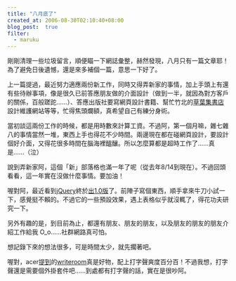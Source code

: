 ```yaml
---
title: "八月底了"
created_at: 2006-08-30T02:10:40+08:00
blog_post:  true
filter:
  - maruku
---
```


剛剛清理一些垃圾留言，順便瞄一下網誌彙整，赫然發現，八月只有一篇文章耶！為了避免日後遺憾，還是來多補個一篇，意思一下好了。

上一篇提過，最近努力適應兩份新工作，同時又得弄新家的事情，加上手頭上有還有些待辦事項，像是很久已前答應朋友做的介面設計（做到一半，就因為對方客戶的關係，百般蹉跎......）、答應出版社要寫網頁設計書籍、幫忙竹北的[草葉集書店](http://www.leaves.com.tw/)設計維護網站等等，忙得焦頭爛額，真希望自己有練分身術。

當初談這兩份工作的時候，都是用時數來計算工資。不過阿，第一個月嘛，雜七雜八的事情當然一堆，東西上手也得花不少時間。兩邊現在都在碰網頁設計，要設計個好介面，又得花很多時間在腦海裡醞釀。所以怎麼算都是超時工作了......真是......（泣）

說到弄新家阿，這個「新」部落格也滿一年了呢（從去年8/14到現在）。不過回頭看看，這一年實在沒做什麼事情。要加油！

喔對阿，最近看到[jQuery](http://jquery.com/)終於[出1.0版](http://jquery.com/blog/2006/08/26/jquery-10/)了。前陣子寫個東西，順手拿來牛刀小試一下，感覺挺不賴的。不過它的一些預設效果，遇上表格似乎就沒輒了，得花功夫研究一下。

另外有趣的是，到目前為止，都還有朋友、朋友的朋友，以及朋友的朋友的朋友介紹工作給我 O_o......社群網路真可怕。

想記錄下來的想法很多，可是時間太少，就先擱著吧。

喔對，acer[提到](http://idplay.net/2006/08/26/206)的[writeroom](http://www.hogbaysoftware.com/product/writeroom)真是好物，配上打字聲爽度百分百！不過我想，打字聲還是需要個外掛套件吧......到處都有打字聲的話，實在是很吵阿。
